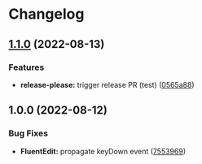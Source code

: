 # Changelog

## [1.1.0](https://github.com/sodenn/react-fluent-edit/compare/core-v1.0.0...core-v1.1.0) (2022-08-13)


### Features

* **release-please:** trigger release PR (test) ([0565a88](https://github.com/sodenn/react-fluent-edit/commit/0565a884a70ebd0f74bf104c2ad488a6d1b1b50a))

## 1.0.0 (2022-08-12)


### Bug Fixes

* **FluentEdit:** propagate keyDown event ([7553969](https://github.com/sodenn/react-fluent-edit/commit/755396948feacc254fe7f248be355ad615de5006))
